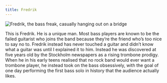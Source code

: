 ```yaml
---
title: Fredrik
---
```


![Fredrik, the bass freak, casually hanging out on a bridge](images/fredrik_bridge.jpg)

This is Fredrik. He is a unique man. Most bass players are known to be the failed guitarist who joins the band because they’re the friend who’s too nice to say no to. Fredrik instead has never touched a guitar and didn’t know what a guitar was until I explained it to him. Instead he was discovered at five years old by the Stockholm newspapers as a rising trombone prodigy. When he in his early teens realised that no rock band would ever want a trombone player, he instead took on the bass obsessively, with the goal of one day performing the first bass solo in history that the audience actually likes.
